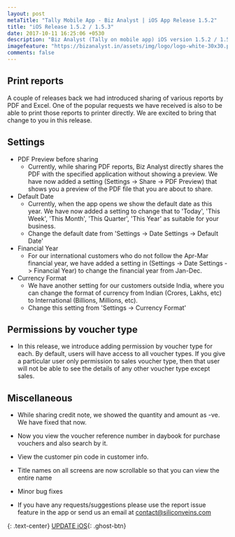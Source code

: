 ```yaml
---
layout: post
metaTitle: "Tally Mobile App - Biz Analyst | iOS App Release 1.5.2"
title: "iOS Release 1.5.2 / 1.5.3"
date: 2017-10-11 16:25:06 +0530
description: "Biz Analyst (Tally on mobile app) iOS version 1.5.2 / 1.5.3 adds printing reports, settings to change financial year, default date on app startup, currency format, etc"
imagefeature: "https://bizanalyst.in/assets/img/logo/logo-white-30x30.png"
comments: false
---
```


## Print reports
A couple of releases back we had introduced sharing of various reports by PDF and Excel. One of the popular requests we have received is also to be able to print those reports to printer directly. We are excited to bring that change to you in this release.


## Settings
- PDF Preview before sharing
  * Currently, while sharing PDF reports, Biz Analyst directly shares the PDF with the specified application without showing a preview. We have now added a setting (Settings -> Share -> PDF Preview) that shows you a preview of the PDF file that you are about to share.
- Default Date
  * Currently, when the app opens we show the default date as this year. We have now added a setting to change that to 'Today', 'This Week', 'This Month', 'This Quarter', 'This Year' as suitable for your business.
  * Change the default date from 'Settings -> Date Settings -> Default Date'
- Financial Year
  * For our international customers who do not follow the Apr-Mar financial year, we have added a setting in (Settings -> Date Settings -> Financial Year) to change the financial year from Jan-Dec.
- Currency Format
  * We have another setting for our customers outside India, where you can change the format of currency from Indian (Crores, Lakhs, etc) to International (Billions, Millions, etc).
  * Change this setting from 'Settings -> Currency Format'


## Permissions by voucher type
- In this release, we introduce adding permission by voucher type for each. By default, users will have access to all voucher types. If you give a particular user only permission to sales voucher type, then that user will not be able to see the details of any other voucher type except sales.


## Miscellaneous
- While sharing credit note, we showed the quantity and amount as -ve. We have fixed that now.
- Now you view the voucher reference number in daybook for purchase vouchers and also search by it.
- View the customer pin code in customer info.
- Title names on all screens are now scrollable so that you can view the entire name
- Minor bug fixes


- If you have any requests/suggestions please use the report issue feature in the app or send us an email at contact@siliconveins.com

{: .text-center}
[UPDATE iOS](https://itunes.apple.com/us/app/biz-analyst/id1164789740){: .ghost-btn}

